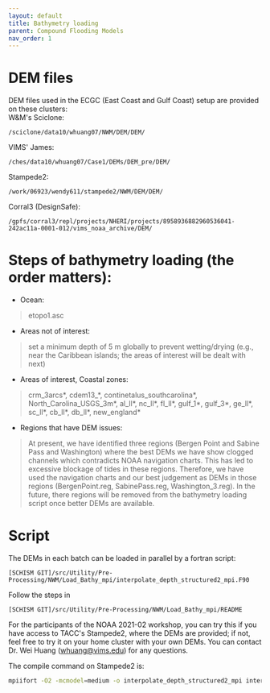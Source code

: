 ```yaml
---
layout: default
title: Bathymetry loading
parent: Compound Flooding Models
nav_order: 1
---
```


# DEM files
DEM files used in the ECGC (East Coast and Gulf Coast) setup are provided on these clusters:\
W&M's Sciclone: 
```
/sciclone/data10/whuang07/NWM/DEM/DEM/
```
VIMS' James: 
```
/ches/data10/whuang07/Case1/DEMs/DEM_pre/DEM/
```
Stampede2: 
```
/work/06923/wendy611/stampede2/NWM/DEM/DEM/
```
Corral3 (DesignSafe): 
```
/gpfs/corral3/repl/projects/NHERI/projects/8958936882960536041-242ac11a-0001-012/vims_noaa_archive/DEM/
```

# Steps of bathymetry loading (the order matters):
- Ocean:
> etopo1.asc
- Areas not of interest:
> set a minimum depth of 5 m globally to prevent wetting/drying (e.g., near the Caribbean islands; the areas of interest will be dealt with next)
- Areas of interest, Coastal zones:
> crm_3arcs\*, cdem13_\*, continetalus_southcarolina\*, North_Carolina_USGS_3m\*, al_ll\*, nc_ll\*, fl_ll\*, gulf_1\*, gulf_3\*, ge_ll\*, sc_ll\*, cb_ll\*, db_ll\*, new_england\*
- Regions that have DEM issues: 
> At present, we have identified three regions (Bergen Point and Sabine Pass and Washington) where the best DEMs we have show clogged channels which contradicts NOAA navigation charts. This has led to excessive blockage of tides in these regions. Therefore, we have used the navigation charts and our best judgement as DEMs in those regions (BergenPoint.reg, SabinePass.reg, Washington_3.reg). In the future, there regions will be removed from the bathymetry loading script once better DEMs are available.  

# Script
The DEMs in each batch can be loaded in parallel by a fortran script:
```
[SCHISM GIT]/src/Utility/Pre-Processing/NWM/Load_Bathy_mpi/interpolate_depth_structured2_mpi.F90
```
Follow the steps in
```
[SCHISM GIT]/src/Utility/Pre-Processing/NWM/Load_Bathy_mpi/README
```
For the participants of the NOAA 2021-02 workshop, you can try this if you have access to TACC's Stampede2, where the DEMs are provided; if not, feel free to try it on your home cluster with your own DEMs. You can contact Dr. Wei Huang (whuang@vims.edu) for any questions.

The compile command on Stampede2 is: 
```bash
mpiifort -O2 -mcmodel=medium -o interpolate_depth_structured2_mpi interpolate_depth_structured2_mpi.f90
```
